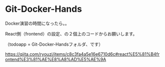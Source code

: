 # Git-Docker-Hands

Docker演習の時間になったら。。

React側（frontend）の設定、の２個上のコードからお願いします。

（todoapp = Git-Docker-Handsフォルダ、です）

https://qiita.com/ryouzi/items/c8c3fa4a5e16e6710d6c#react%E5%81%B4frontend%E3%81%AE%E8%A8%AD%E5%AE%9A
